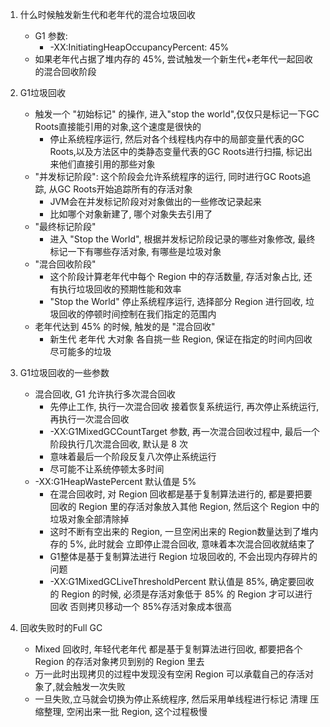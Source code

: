 1. 什么时候触发新生代和老年代的混合垃圾回收
    - G1 参数: 
        - -XX:InitiatingHeapOccupancyPercent: 45%
    - 如果老年代占据了堆内存的 45%, 尝试触发一个新生代+老年代一起回收的混合回收阶段

2. G1垃圾回收
    - 触发一个 "初始标记" 的操作, 进入"stop the world",仅仅只是标记一下GC Roots直接能引用的对象,这个速度是很快的
        + 停止系统程序运行, 然后对各个线程栈内存中的局部变量代表的GC Roots,以及方法区中的类静态变量代表的GC Roots进行扫描, 标记出来他们直接引用的那些对象
    - "并发标记阶段": 这个阶段会允许系统程序的运行, 同时进行GC Roots追踪, 从GC Roots开始追踪所有的存活对象
        - JVM会在并发标记阶段对对象做出的一些修改记录起来
        - 比如哪个对象新建了, 哪个对象失去引用了
    - "最终标记阶段"
        - 进入 "Stop the World", 根据并发标记阶段记录的哪些对象修改, 最终标记一下有哪些存活对象, 有哪些是垃圾对象
    - "混合回收阶段"
        - 这个阶段计算老年代中每个 Region 中的存活数量, 存活对象占比, 还有执行垃圾回收的预期性能和效率
        - "Stop the World" 停止系统程序运行, 选择部分 Region 进行回收, 垃圾回收的停顿时间控制在我们指定的范围内
    - 老年代达到 45% 的时候, 触发的是 "混合回收"
        - 新生代 老年代 大对象 各自挑一些 Region, 保证在指定的时间内回收尽可能多的垃圾
    
3. G1垃圾回收的一些参数
    - 混合回收, G1 允许执行多次混合回收
        - 先停止工作, 执行一次混合回收 接着恢复系统运行, 再次停止系统运行, 再执行一次混合回收
        - -XX:G1MixedGCCountTarget 参数, 再一次混合回收过程中, 最后一个阶段执行几次混合回收, 默认是 8 次
        - 意味着最后一个阶段反复八次停止系统运行
        - 尽可能不让系统停顿太多时间
    - -XX:G1HeapWastePercent 默认值是 5% 
        - 在混合回收时, 对 Region 回收都是基于复制算法进行的, 都是要把要回收的 Region 里的存活对象放入其他 Region, 然后这个 Region 中的垃圾对象全部清除掉
        - 这时不断有空出来的 Region, 一旦空闲出来的 Region数量达到了堆内存的 5%, 此时就会 立即停止混合回收, 意味着本次混合回收就结束了
        - G1整体是基于复制算法进行 Region 垃圾回收的, 不会出现内存碎片的问题
        - -XX:G1MixedGCLiveThresholdPercent  默认值是 85%, 确定要回收的 Region 的时候, 必须是存活对象低于 85% 的 Region 才可以进行回收  否则拷贝移动一个 85%存活对象成本很高

4. 回收失败时的Full GC
    - Mixed 回收时, 年轻代老年代 都是基于复制算法进行回收, 都要把各个 Region 的存活对象拷贝到别的 Region 里去
    - 万一此时出现拷贝的过程中发现没有空闲 Region 可以承载自己的存活对象了,就会触发一次失败
    - 一旦失败,立马就会切换为停止系统程序, 然后采用单线程进行标记 清理 压缩整理, 空闲出来一批 Region, 这个过程极慢